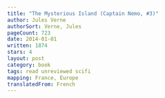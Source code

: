 ```yaml
---
title: "The Mysterious Island (Captain Nemo, #3)"
author: Jules Verne
authorSort: Verne, Jules
pageCount: 723
date: 2014-01-01
written: 1874
stars: 4
layout: post
category: book
tags: read unreviewed scifi
mapping: France, Europe
translatedFrom: French
---
```

